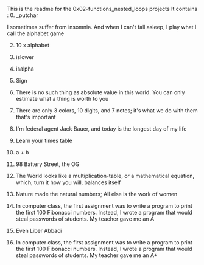 This is the readme for the 0x02-functions_nested_loops projects
It contains :
0. _putchar 

 I sometimes suffer from insomnia. And when I can't fall asleep, I play what I call the alphabet game 

2. 10 x alphabet 

3. islower 

4. isalpha 

5. Sign 

6. There is no such thing as absolute value in this world. You can only estimate what a thing is worth to you 

7. There are only 3 colors, 10 digits, and 7 notes; it's what we do with them that's important 

8. I'm federal agent Jack Bauer, and today is the longest day of my life 

9. Learn your times table

10. a + b 

11. 98 Battery Street, the OG

12. The World looks like a multiplication-table, or a mathematical equation, which, turn it how you will, balances itself 

13. Nature made the natural numbers; All else is the work of women 

14. In computer class, the first assignment was to write a program to print the first 100 Fibonacci numbers. Instead, I wrote a program that would steal passwords of students. My teacher gave me an A 

15. Even Liber Abbaci 

16. In computer class, the first assignment was to write a program to print the first 100 Fibonacci numbers. Instead, I wrote a program that would steal passwords of students. My teacher gave me an A+
